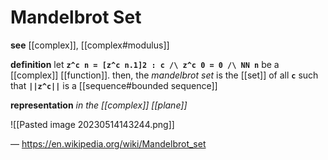 # Mandelbrot Set

**see** [[complex]], [[complex#modulus]]

**definition** let **`z^c n = [z^c n.1]2 : c /\ z^c 0 = 0 /\ NN n`** be a [[complex]] [[function]]. then, the _mandelbrot set_ is the [[set]] of all **`c`** such that **`||z^c||`** is a [[sequence#bounded sequence]]

**representation** _in the [[complex]] [[plane]]_

![[Pasted image 20230514143244.png]]

&mdash; <https://en.wikipedia.org/wiki/Mandelbrot_set>

